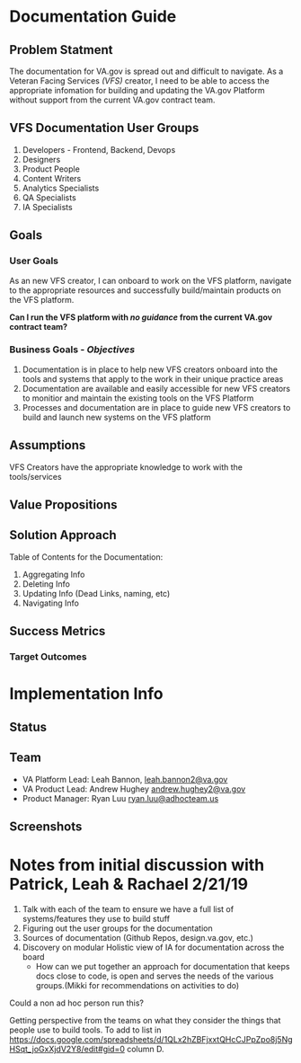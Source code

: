 
# Documentation Guide

## Problem Statment
The documentation for VA.gov is spread out and difficult to navigate. As a Veteran Facing Services *(VFS)* creator, I need to be able to access the appropriate infomation for building and updating the VA.gov Platform without support from the current VA.gov contract team.


## VFS Documentation User Groups
1. Developers - Frontend, Backend, Devops
1. Designers
1. Product People
1. Content Writers
1. Analytics Specialists
1. QA Specialists
1. IA Specialists


## Goals
### User Goals
As an new VFS creator, I can onboard to work on the VFS platform, navigate to the appropriate resources and successfully build/maintain products on the VFS platform.

**Can I run the VFS platform with *no guidance* from the current VA.gov contract team?**

### Business Goals - *Objectives*
1. Documentation is in place to help new VFS creators onboard into the tools and systems that apply to the work in their unique practice areas
1. Documentation are available and easily accessible for new VFS creators to monitior and maintain the existing tools on the VFS Platform
1. Processes and documentation are in place to guide new VFS creators to build and launch new systems on the VFS platform

## Assumptions
VFS Creators have the appropriate knowledge to work with the tools/services

## Value Propositions


## Solution Approach

Table of Contents for the Documentation:
1. Aggregating Info
1. Deleting Info 
1. Updating Info (Dead Links, naming, etc)
1. Navigating Info

## Success Metrics
### Target Outcomes


# Implementation Info
## Status



## Team
- VA Platform Lead: Leah Bannon, leah.bannon2@va.gov
- VA Product Lead: Andrew Hughey andrew.hughey2@va.gov 
- Product Manager: Ryan Luu ryan.luu@adhocteam.us 
 
## Screenshots


# Notes from initial discussion with Patrick, Leah & Rachael 2/21/19 
1. Talk with each of the team to ensure we have a full list of systems/features they use to build stuff
2. Figuring out the user groups for the documentation
3. Sources of documentation (Github Repos, design.va.gov, etc.)
4. Discovery on modular Holistic view of IA for documentation across the board
   - How can we put together an approach for documentation that keeps docs close to code, is open and serves the needs of the various groups.(Mikki for recommendations on activities to do)


 Could a non ad hoc person run this?

Getting perspective from the teams on what they consider the things that people use to build tools. To add to list in  https://docs.google.com/spreadsheets/d/1QLx2hZBFjxxtQHcCJPpZpo8j5NgHSqt_joGxXjdV2Y8/edit#gid=0 column D.
